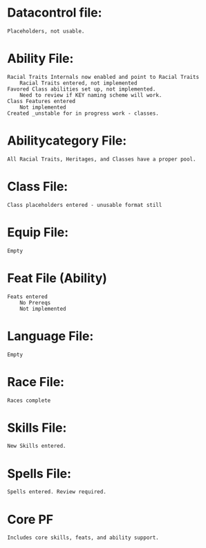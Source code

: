 
# Datacontrol file:
	Placeholders, not usable.

# Ability File:
	Racial Traits Internals now enabled and point to Racial Traits
		Racial Traits entered, not implemented
	Favored Class abilities set up, not implemented.
		Need to review if KEY naming scheme will work.
	Class Features entered
		Not implemented
	Created _unstable for in progress work - classes.


# Abilitycategory File:
	All Racial Traits, Heritages, and Classes have a proper pool.

# Class File:
	Class placeholders entered - unusable format still

# Equip File:
	Empty

# Feat File (Ability)
	Feats entered
		No Prereqs
		Not implemented

# Language File:
	Empty

# Race File: 
	Races complete

# Skills File:
	New Skills entered.

# Spells File:
	Spells entered. Review required.


# Core PF
	Includes core skills, feats, and ability support.
